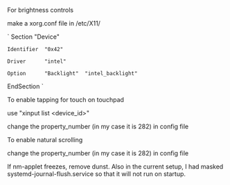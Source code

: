 For brightness controls

make a xorg.conf file in /etc/X11/


`
Section "Device"

    Identifier  "0x42"

    Driver      "intel"

    Option      "Backlight"  "intel_backlight"

EndSection
`

To enable tapping for touch on touchpad

use "xinput list <device_id>"

change the property_number (in my case it is 282) in config file

To enable natural scrolling

change the property_number (in my case it is 282) in config file

If nm-applet freezes, remove dunst. Also in the current setup, I had masked systemd-journal-flush.service so that it will not run on startup.
